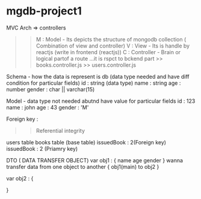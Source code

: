 # mgdb-project1


MVC  Arch => controllers
>> M : Model - Its depicts the structure of mongodb collection  ( Combination of view and controller) 
>> V : View - Its is handle by reactjs (write in frontend (reactjs))
>> C : Controller - Brain or logical partof a route ...it is rspct to bckend part
            >> books.controller.js
            >> users.controller.js

Schema - how the data is represent is db (data type needed and have diff condition for particular fields)
    id : string (data type)
    name  : string
    age : number
    gender : char || varchar(15)

Model - data type not needed abutnd have value for particular fields
    id : 123
    name  : john
    age : 43
    gender : 'M'


Foreign key :
>> Referential integrity

users table                                  books table  (base table)
issuedBook : 2(Foreign key)                issuedBook : 2 (Priamry key)

DTO ( DATA TRANSFER OBJECT)
var obj1  : {
    name 
    age
    gender
}
wanna transfer data from one object to another  { obj1(main) to obj2 }

var obj2 : {

}